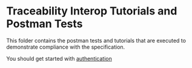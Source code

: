 # Traceability Interop Tutorials and Postman Tests

This folder contains the postman tests and tutorials that are executed to demonstrate compliance with the specification.


You should get started with [authentication](./authentication/)
